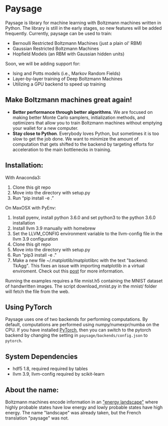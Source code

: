# Paysage

Paysage is library for machine learning with Boltzmann machines written in Python. The library is still in the early stages, so new features will be added frequently. Currently, paysage can be used to train:

* Bernoulli Restricted Boltzmann Machines (just a plain ol' RBM)
* Gaussian Restricted Boltzmann Machines
* Hopfield Models (an RBM with Gaussian hidden units)

Soon, we will be adding support for:
* Ising and Potts models (i.e., Markov Random Fields)
* Layer-by-layer training of Deep Boltzmann Machines
* Utilizing a GPU backend to speed up training

## Make Boltzmann machines great again!
* **Better performance through better algorithms**. We are focused on making better Monte Carlo samplers, initialization methods, and optimizers that allow you to train Boltzmann machines without emptying your wallet for a new computer.
* **Stay close to Python**. Everybody loves Python, but sometimes it is too slow to get the job done. We want to minimize the amount of computation that gets shifted to the backend by targeting efforts for acceleration to the main bottlenecks in training.


## Installation:
With Anaconda3:
1. Clone this git repo
2. Move into the directory with setup.py
3. Run “pip install -e .”

On MaxOSX with PyEnv:
1. Install pyenv, install python 3.6.0 and set python3 to the python 3.6.0 installation
2. Install llvm 3.9 manually with homebrew
3. Set the LLVM_CONFIG environment variable to the llvm-config file in the llvm 3.9 configuration
4. Clone this git repo
5. Move into the directory with setup.py
6. Run "pip3 install -e ."
7. Make a new file ~/.matplotlib/matplotlibrc with the text "backend: TkAgg". This fixes an issue with importing matplotlib in a virtual enviroment. Check out this [post](http://stackoverflow.com/questions/21784641/installation-issue-with-matplotlib-python) for more information.

Running the examples requires a file mnist.h5 containing the MNIST dataset of handwritten images. The script download_mnist.py in the mnist/ folder will fetch the file from the web.

## Using PyTorch
Paysage uses one of two backends for performing computations. By default, computations are performed using numpy/numexpr/numba on the CPU. If you have installed [PyTorch](https://pytorch.org), then you can switch to the pytorch backend by changing the setting in `paysage/backends/config.json` to `pytorch`.

## System Dependencies

- hdf5 1.8, required required by tables
- llvm 3.9, llvm-config required by scikit-learn

## About the name:
Boltzmann machines encode information in an ["energy landscape"](https://en.wikipedia.org/wiki/Energy_landscape) where highly probable states have low energy and lowly probable states have high energy. The name "landscape" was already taken, but the French translation "paysage" was not.
